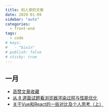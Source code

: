 ```yaml
---
title: 别人家的文章
date: 2020-01-09
sidebar: "auto"
categories:
  - front-end
tags:
  - code
# keys:
#   - "bixin"
# publish: false
# sticky: true
---
```


## 一月
- [高赞文章收藏](https://juejin.im/post/5e1535c6e51d454165777744)
- [从 8 道面试题看浏览器渲染过程与性能优化](https://juejin.im/post/5e143104e51d45414a4715f7)
- [关于Vue和React的一些对比及个人思考（上）](https://juejin.im/post/5e153e096fb9a048297390c1)

